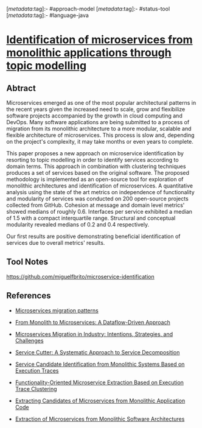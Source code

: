 <!-- deno-fmt-ignore-start -->

[_metadata_:tag]:- #approach-model
[_metadata_:tag]:- #status-tool
[_metadata_:tag]:- #language-java

<!-- deno-fmt-ignore-end -->

# [Identification of microservices from monolithic applications through topic modelling](https://doi.org/10.1145/3412841.3442016)

## Abtract

Microservices emerged as one of the most popular architectural patterns in the
recent years given the increased need to scale, grow and flexibilize software
projects accompanied by the growth in cloud computing and DevOps. Many software
applications are being submitted to a process of migration from its monolithic
architecture to a more modular, scalable and flexible architecture of
microservices. This process is slow and, depending on the project's complexity,
it may take months or even years to complete.

This paper proposes a new approach on microservice identification by resorting
to topic modelling in order to identify services according to domain terms. This
approach in combination with clustering techniques produces a set of services
based on the original software. The proposed methodology is implemented as an
open-source tool for exploration of monolithic architectures and identification
of microservices. A quantitative analysis using the state of the art metrics on
independence of functionality and modularity of services was conducted on 200
open-source projects collected from GitHub. Cohesion at message and domain level
metrics' showed medians of roughly 0.6. Interfaces per service exhibited a
median of 1.5 with a compact interquartile range. Structural and conceptual
modularity revealed medians of 0.2 and 0.4 respectively.

Our first results are positive demonstrating beneficial identification of
services due to overall metrics' results.

## Tool Notes

https://github.com/miguelfbrito/microservice-identification

## References

- [Microservices migration patterns](./microservices-migration-patterns.md)

- [From Monolith to Microservices: A Dataflow-Driven Approach](./from-monolith-to-microservices-a-dataflow-driven-approach.md)

- [Microservices Migration in Industry: Intentions, Strategies, and Challenges](./microservices-migration-in-industry-intentions-strategies-and-challenges.md)

- [Service Cutter: A Systematic Approach to Service Decomposition](./service-cutter-a-systematic-approach-to-service-decomposition.md)
- [Service Candidate Identification from Monolithic Systems Based on Execution Traces](./service-candidate-identification-from-monolithic-systems-based-on-execution-traces.md)
- [Functionality-Oriented Microservice Extraction Based on Execution Trace Clustering](./functionality-oriented-microservice-extraction-based-on-execution-trace-clustering.md)

- [Extracting Candidates of Microservices from Monolithic Application Code](./extracting-candidates-of-microservices-from-monolithic-application-code.md)

- [Extraction of Microservices from Monolithic Software Architectures](./extraction-of-microservices-from-monolithic-software-architectures.md)

